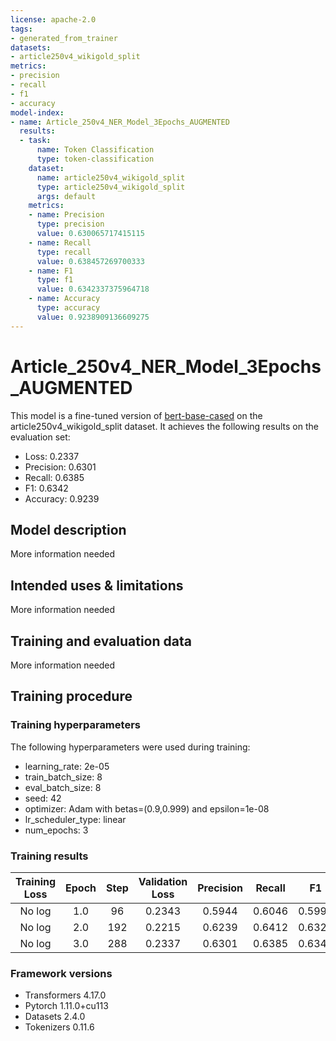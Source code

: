 ```yaml
---
license: apache-2.0
tags:
- generated_from_trainer
datasets:
- article250v4_wikigold_split
metrics:
- precision
- recall
- f1
- accuracy
model-index:
- name: Article_250v4_NER_Model_3Epochs_AUGMENTED
  results:
  - task:
      name: Token Classification
      type: token-classification
    dataset:
      name: article250v4_wikigold_split
      type: article250v4_wikigold_split
      args: default
    metrics:
    - name: Precision
      type: precision
      value: 0.630065717415115
    - name: Recall
      type: recall
      value: 0.638457269700333
    - name: F1
      type: f1
      value: 0.6342337375964718
    - name: Accuracy
      type: accuracy
      value: 0.9238909136609275
---
```


<!-- This model card has been generated automatically according to the information the Trainer had access to. You
should probably proofread and complete it, then remove this comment. -->

# Article_250v4_NER_Model_3Epochs_AUGMENTED

This model is a fine-tuned version of [bert-base-cased](https://huggingface.co/bert-base-cased) on the article250v4_wikigold_split dataset.
It achieves the following results on the evaluation set:
- Loss: 0.2337
- Precision: 0.6301
- Recall: 0.6385
- F1: 0.6342
- Accuracy: 0.9239

## Model description

More information needed

## Intended uses & limitations

More information needed

## Training and evaluation data

More information needed

## Training procedure

### Training hyperparameters

The following hyperparameters were used during training:
- learning_rate: 2e-05
- train_batch_size: 8
- eval_batch_size: 8
- seed: 42
- optimizer: Adam with betas=(0.9,0.999) and epsilon=1e-08
- lr_scheduler_type: linear
- num_epochs: 3

### Training results

| Training Loss | Epoch | Step | Validation Loss | Precision | Recall | F1     | Accuracy |
|:-------------:|:-----:|:----:|:---------------:|:---------:|:------:|:------:|:--------:|
| No log        | 1.0   | 96   | 0.2343          | 0.5944    | 0.6046 | 0.5994 | 0.9191   |
| No log        | 2.0   | 192  | 0.2215          | 0.6239    | 0.6412 | 0.6325 | 0.9251   |
| No log        | 3.0   | 288  | 0.2337          | 0.6301    | 0.6385 | 0.6342 | 0.9239   |


### Framework versions

- Transformers 4.17.0
- Pytorch 1.11.0+cu113
- Datasets 2.4.0
- Tokenizers 0.11.6

